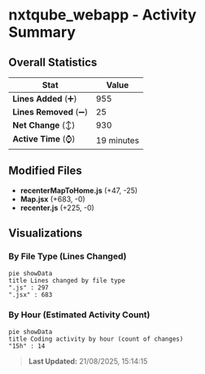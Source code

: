 # nxtqube_webapp - Activity Summary 

## Overall Statistics

| Stat                   | Value                                                             |
| ---------------------- | ----------------------------------------------------------------- |
| **Lines Added** (➕)   | 955                                          |
| **Lines Removed** (➖) | 25                                        |
| **Net Change** (↕)    | 930                |
| **Active Time** (⌚)   | 19 minutes |


## Modified Files
- **recenterMapToHome.js** (+47, -25)
- **Map.jsx** (+683, -0)
- **recenter.js** (+225, -0)

## Visualizations

### By File Type (Lines Changed)

```mermaid
pie showData
title Lines changed by file type
".js" : 297
".jsx" : 683
```

### By Hour (Estimated Activity Count)

```mermaid
pie showData
title Coding activity by hour (count of changes)
"15h" : 14
```


> **Last Updated:** 21/08/2025, 15:14:15